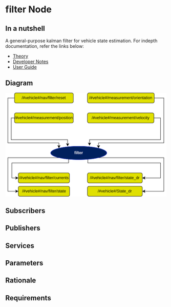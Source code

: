 # filter Node

## In a nutshell
A general-purpose kalman filter for vehicle state estimation. For indepth documentation, refer the links below:

* [Theory](./theory.md) 
* [Developer Notes](./developer_notes.md) 
* [User Guide](./user_guide.md)

## Diagram
![Sensor Fusion Diagram](img/filter.png)

## Subscribers

## Publishers

## Services

## Parameters

## Rationale

## Requirements
